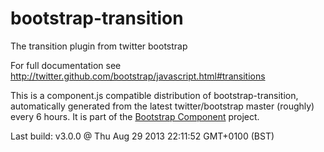 # bootstrap-transition
The transition plugin from twitter bootstrap

For full documentation see http://twitter.github.com/bootstrap/javascript.html#transitions

This is a component.js compatible distribution of bootstrap-transition, automatically generated
from the latest twitter/bootstrap master (roughly) every 6 hours. It is part of the <a href="http://github.com/codemix/bootstrap-component">Bootstrap Component</a>
project.


Last build: v3.0.0 @ Thu Aug 29 2013 22:11:52 GMT+0100 (BST)
